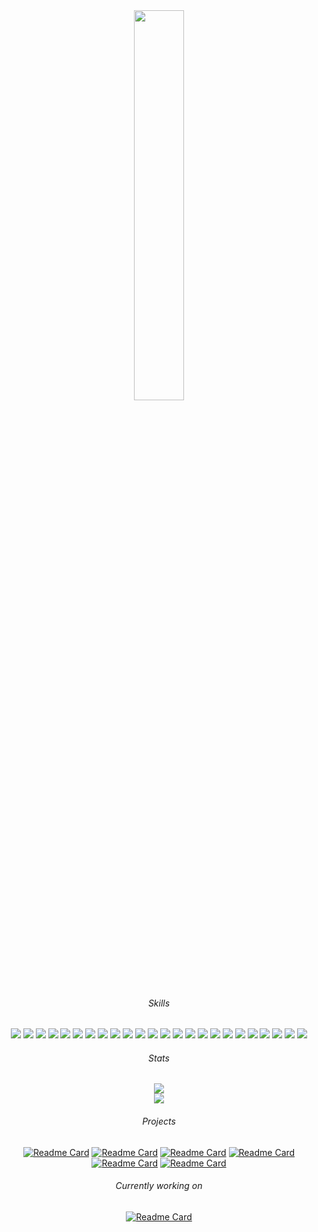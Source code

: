 <div id="header" align="center">
  <img src="https://media.giphy.com/media/A5ffIYwJoEpVcMOYiO/giphy.gif" width="40%"/> <br>
  
  ###### Skills
  
  <p>
    <img src="https://img.shields.io/badge/-pandas-1b2638?style=flat-square&logo=pandas&logoColor=orange"/>
    <img src="https://img.shields.io/badge/-numpy-1b2638?style=flat-square&logo=numpy&logoColor=orange"/>
    <img src="https://img.shields.io/badge/-keras-1b2638?style=flat-square&logo=keras&logoColor=orange"/>
    <img src="https://img.shields.io/badge/-scikitlearn-1b2638?style=flat-square&logo=scikitlearn&logoColor=orange"/>
    <img src="https://img.shields.io/badge/-tensorflow-1b2638?style=flat-square&logo=tensorflow&logoColor=orange"/>
    <img src="https://img.shields.io/badge/-matplotlib-1b2638?style=flat-square&logo=matplotlib&logoColor=orange"/>
    <img src="https://img.shields.io/badge/-pygame-1b2638?style=flat-square&logo=pygame&logoColor=orange"/>
    <img src="https://img.shields.io/badge/-seaborn-1b2638?style=flat-square&logo=seaborn&logoColor=orange"/>
    <img src="https://img.shields.io/badge/-tkinter-1b2638?style=flat-square&logo=tkinter&logoColor=orange"/>
    <img src="https://img.shields.io/badge/-pickle-1b2638?style=flat-square&logo=pickle&logoColor=orange"/>
    <img src="https://img.shields.io/badge/-pillow-1b2638?style=flat-square&logo=pillow&logoColor=orange"/>
    <img src="https://img.shields.io/badge/-requests-1b2638?style=flat-square&logo=requests&logoColor=orange"/>
    <img src="https://img.shields.io/badge/-json-1b2638?style=flat-square&logo=json&logoColor=orange"/>
    <img src="https://img.shields.io/badge/-opencv-1b2638?style=flat-square&logo=opencv&logoColor=orange"/>
    <img src="https://img.shields.io/badge/-scipy-1b2638?style=flat-square&logo=scipy&logoColor=orange"/>
    <img src="https://img.shields.io/badge/-pyautogui-1b2638?style=flat-square&logo=pyautogui&logoColor=orange"/>
    <img src="https://img.shields.io/badge/-pydirectinput-1b2638?style=flat-square&logo=pydirectinput&logoColor=orange"/>
    <img src="https://img.shields.io/badge/-selenium-1b2638?style=flat-square&logo=selenium&logoColor=orange"/>
    <img src="https://img.shields.io/badge/-beautiful_soup-1b2638?style=flat-square&logo=beautifulsoup&logoColor=orange"/>
    <img src="https://img.shields.io/badge/-github-1b2638?style=flat-square&logo=github&logoColor=orange"/>
    <img src="https://img.shields.io/badge/-RIOT api-1b2638?style=flat-square&logo=Riot Games&logoColor=orange"/>
    <img src="https://img.shields.io/badge/-Steam api-1b2638?style=flat-square&logo=Steam&logoColor=orange"/>
    <img src="https://img.shields.io/badge/-TooGoodToGo api-1b2638?style=flat-square&logo=TooGoodToGo&logoColor=orange"/>
    <img src="https://img.shields.io/badge/-youtube_dl-1b2638?style=flat-square&logo=youtube&logoColor=orange"/>
   
   </p>
  
  ###### Stats

  <img src="https://komarev.com/ghpvc/?username=your-github-username&style=flat-square&color=orange" alt=""/> <br>
  <img class="img" src="https://github-readme-stats.vercel.app/api/top-langs/?username=Medokins&theme=vision-friendly-dark&&background=000000&layout=compact"/> <br>
  <img class="img" src="https://github-readme-streak-stats.herokuapp.com?user=Medokins&theme=dark&background=000000"/> <br>
  
  ###### Projects
  
  [![Readme Card](https://github-readme-stats.vercel.app/api/pin/?username=Medokins&repo=Evolutionary-AI&bg_color=0C0B0B&title_color=F58220&text_color=DBD6CB&icon_color=F58220)](https://github.com/Medokins/Evolutionary-AI)
  [![Readme Card](https://github-readme-stats.vercel.app/api/pin/?username=Medokins&repo=Game-Recommendation&bg_color=0C0B0B&title_color=F58220&text_color=DBD6CB&icon_color=F58220)](https://github.com/Medokins/Game-Recommendation)
  [![Readme Card](https://github-readme-stats.vercel.app/api/pin/?username=Medokins&repo=Leauge-Of-Legends-Win-Prediction-AI&bg_color=0C0B0B&title_color=F58220&text_color=DBD6CB&icon_color=F58220)](https://github.com/Medokins/Leauge-Of-Legends-Win-Prediction-AI)
  [![Readme Card](https://github-readme-stats.vercel.app/api/pin/?username=Medokins&repo=TooGoodToGo-Scraper&bg_color=0C0B0B&title_color=F58220&text_color=DBD6CB&icon_color=F58220)](https://github.com/Medokins/TooGoodToGo-Scraper)
  [![Readme Card](https://github-readme-stats.vercel.app/api/pin/?username=Medokins&repo=Personality-Predict&bg_color=0C0B0B&title_color=F58220&text_color=DBD6CB&icon_color=F58220)](https://github.com/Medokins/Personality-Predict)
  [![Readme Card](https://github-readme-stats.vercel.app/api/pin/?username=Medokins&repo=A--Pathfinding-Algorithm&bg_color=0C0B0B&title_color=F58220&text_color=DBD6CB&icon_color=F58220)](https://github.com/Medokins/A--Pathfinding-Algorithm)
  
  ###### Currently working on
  
  [![Readme Card](https://github-readme-stats.vercel.app/api/pin/?username=Medokins&repo=Chatter&bg_color=0C0B0B&title_color=F58220&text_color=DBD6CB&icon_color=F58220)](https://github.com/Medokins/Chatter)
  
</div>
